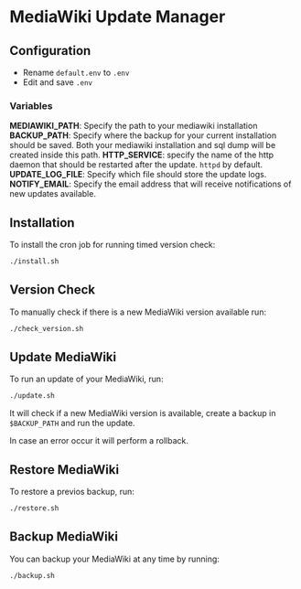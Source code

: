 # MediaWiki Update Manager

## Configuration

* Rename `default.env` to `.env`
* Edit and save `.env`

### Variables

**MEDIAWIKI_PATH**: Specify the path to your mediawiki installation
**BACKUP_PATH**: Specify where the backup for your current installation should be saved. Both your mediawiki installation and sql dump will be created inside this path.
**HTTP_SERVICE**: specify the name of the http daemon that should be restarted after the update. `httpd` by default.
**UPDATE_LOG_FILE**: Specify which file should store the update logs.
**NOTIFY_EMAIL**: Specify the email address that will receive notifications of new updates available.

## Installation

To install the cron job for running timed version check:

```bash
./install.sh
```

## Version Check

To manually check if there is a new MediaWiki version available run:

```bash
./check_version.sh
```

## Update MediaWiki

To run an update of your MediaWiki, run:

```bash
./update.sh
```

It will check if a new MediaWiki version is available, create a backup in `$BACKUP_PATH` and run the update.

In case an error occur it will perform a rollback.

## Restore MediaWiki

To restore a previos backup, run:

```bash
./restore.sh
```

## Backup MediaWiki

You can backup your MediaWiki at any time by running:

```bash
./backup.sh
```
